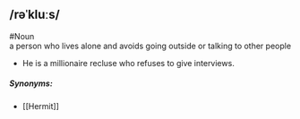 ## /rəˈkluːs/  
#Noun  
a person who lives alone and avoids going outside or talking to other people

- He is a millionaire recluse who refuses to give interviews.

##### Synonyms:
- [[Hermit]]
